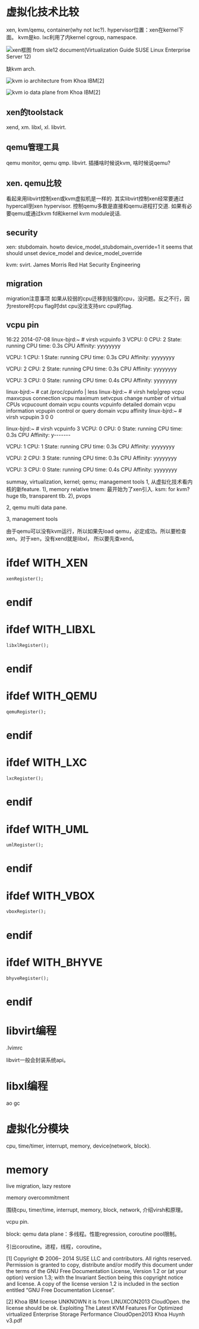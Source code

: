 
# 虚拟化技术比较
xen, kvm/qemu, container(why not lxc?).
hypervisor位置：xen在kernel下面。
kvm是ko. lxc利用了内kernel cgroup, namespace.


![xen框图](tmux.jpg)
from sle12 document(Virtualization Guide SUSE Linux Enterprise Server 12)

缺kvm arch.

![kvm io architecture](kvm_io_architecture.jpg)
from Khoa IBM[2]

![kvm io data plane](kvm_io__data_plane.jpg)
from Khoa IBM[2]

## xen的toolstack
xend, xm.
libxl, xl.
libvirt.

## qemu管理工具
qemu monitor, qemu qmp.
libvirt.
插播啥时候说kvm, 啥时候说qemu?

## xen. qemu比较
看起来用libvirt控制xen或kvm虚拟机是一样的. 其实libvirt控制xen经常要通过hypercall到xen hypervisor. 控制qemu多数是直接和qemu进程打交道. 如果有必要qemu或通过kvm fd和kernel kvm module说话.

## security
xen: stubdomain. howto
    device_model_stubdomain_override=1
it seems that should unset device_model and device_model_override

kvm: svirt. James Morris Red Hat Security Engineering

## migration
migration注意事项
如果从较弱的cpu迁移到较强的cpu，没问题。反之不行，因为restore时cpu flag时dst cpu没法支持src cpu的flag.

## vcpu pin
16:22 2014-07-08
linux-bjrd:~ # virsh vcpuinfo 3
VCPU:           0
CPU:            2
State:          running
CPU time:       0.3s
CPU Affinity:   yyyyyyyy

VCPU:           1
CPU:            1
State:          running
CPU time:       0.3s
CPU Affinity:   yyyyyyyy

VCPU:           2
CPU:            2
State:          running
CPU time:       0.3s
CPU Affinity:   yyyyyyyy

VCPU:           3
CPU:            0
State:          running
CPU time:       0.4s
CPU Affinity:   yyyyyyyy

linux-bjrd:~ # cat /proc/cpuinfo | less
linux-bjrd:~ # virsh help|grep vcpu
    maxvcpus                       connection vcpu maximum
    setvcpus                       change number of virtual CPUs
    vcpucount                      domain vcpu counts
    vcpuinfo                       detailed domain vcpu information
    vcpupin                        control or query domain vcpu affinity
linux-bjrd:~ # virsh vcpupin 3 0 0

linux-bjrd:~ # virsh vcpuinfo 3
VCPU:           0
CPU:            0
State:          running
CPU time:       0.3s
CPU Affinity:   y-------

VCPU:           1
CPU:            1
State:          running
CPU time:       0.3s
CPU Affinity:   yyyyyyyy

VCPU:           2
CPU:            3
State:          running
CPU time:       0.3s
CPU Affinity:   yyyyyyyy

VCPU:           3
CPU:            0
State:          running
CPU time:       0.4s
CPU Affinity:   yyyyyyyy



summay, virtualization, kernel; qemu; management tools
1, 从虚拟化技术看内核的新feature.
1), memory relative
tmem: 最开始为了xen引入.
ksm: for kvm?
huge tlb, transparent tlb.
2), pvops

2, qemu
multi data pane.

3, management tools


由于qemu可以没有kvm运行，所以如果先load qemu，必定成功。所以要检查xen。对于xen，没有xend就是libxl， 所以要先查xend。
# ifdef WITH_XEN
    xenRegister();
# endif
# ifdef WITH_LIBXL
    libxlRegister();
# endif
# ifdef WITH_QEMU
    qemuRegister();
# endif
# ifdef WITH_LXC
    lxcRegister();
# endif
# ifdef WITH_UML
    umlRegister();
# endif
# ifdef WITH_VBOX
    vboxRegister();
# endif
# ifdef WITH_BHYVE
    bhyveRegister();
# endif

# libvirt编程

.lvimrc

libvirt一般会封装系统api。

# libxl编程
ao
gc

# 虚拟化分模块
cpu, time/timer, interrupt, memory, device(network, block).

# memory
live migration, lazy restore 

memory overcommitment

围绕cpu, timer/time, interrupt, memory, block, network, 介绍virsh和原理。

vcpu pin.

block: qemu data plane：多线程。性能regression, coroutine pool限制。

引出coroutine。进程，线程，coroutine。

[1]
Copyright © 2006– 2014 SUSE LLC and contributors. All rights reserved.
Permission is granted to copy, distribute and/or modify this document under the terms of the GNU Free Documentation
License, Version 1.2 or (at your option) version 1.3; with the Invariant Section being this copyright notice and license.
A copy of the license version 1.2 is included in the section entitled “GNU Free Documentation License”.

[2] Khoa IBM
license UNKNOWN
it is from LINUXCON2013 CloudOpen. the license should be ok.
Exploiting The Latest KVM Features For Optimized virtualized Enterprise Storage Performance  CloudOpen2013 Khoa Huynh v3.pdf

